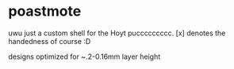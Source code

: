 # poastmote
uwu just a custom shell for the Hoyt puccccccccc. [x] denotes the handedness of course :D

designs optimized for ~.2-0.16mm layer height

